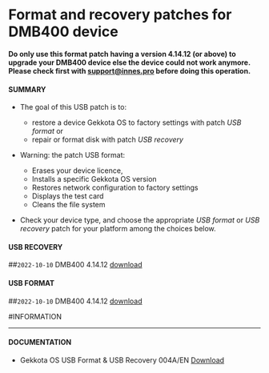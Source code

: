 # Format and recovery patches for DMB400 device

**Do only use this format patch having a version 4.14.12 (or above) to upgrade your DMB400 device else the device could not work anymore. Please check first with support@innes.pro before doing this operation.**

#### **SUMMARY**
- The goal of this USB patch is to:
	- restore a device Gekkota OS to factory settings with patch *USB format* or
	- repair or format disk with patch *USB recovery*
- Warning: the patch USB format:
	- Erases your device licence,
	- Installs a specific Gekkota OS version
	- Restores network configuration to factory settings
	- Displays the test card
	- Cleans the file system

- Check your device type, and choose the appropriate *USB format* or *USB recovery* patch for your platform among the choices below.

#### **USB RECOVERY**
##`2022-10-10` DMB400 4.14.12 [download](https://github.com/innes-labs/archives/blob/main/downloads/patch-format-and-recovery/usb-recovery-DMB400-V4.14.12.zip)

#### **USB FORMAT**
##`2022-10-10` DMB400 4.14.12 [download](https://github.com/innes-labs/archives/blob/main/downloads/patch-format-and-recovery/usb-format-DMB400-V4.14.12.zip)

#INFORMATION
***********************************************************************
#### **DOCUMENTATION**
- Gekkota OS USB Format & USB Recovery 004A/EN [Download](https://github.com/innes-labs/archives/blob/main/downloads/patch-format-and-recovery/Gekkota-usb-format-or-usb-recovery-004A_en.pdf)
